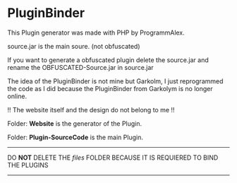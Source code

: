 # PluginBinder
This Plugin generator was made with PHP by ProgrammAlex.

source.jar is the main soure. (not obfuscated)

If you want to generate a obfuscated plugin delete the source.jar and rename the OBFUSCATED-Source.jar in source.jar

The idea of the PluginBinder is not mine but Garkolm, I just reprogrammed the code as I did because the PluginBinder from Garkolym is no longer online.

!! The website itself and the design do not belong to me !!

Folder: **Website** is the generator of the Plugin.

Folder: **Plugin-SourceCode** is the main Plugin.

---------------------------------

DO **NOT** DELETE THE _files_ FOLDER BECAUSE IT IS REQUIERED TO BIND THE PLUGINS

---------------------------------

